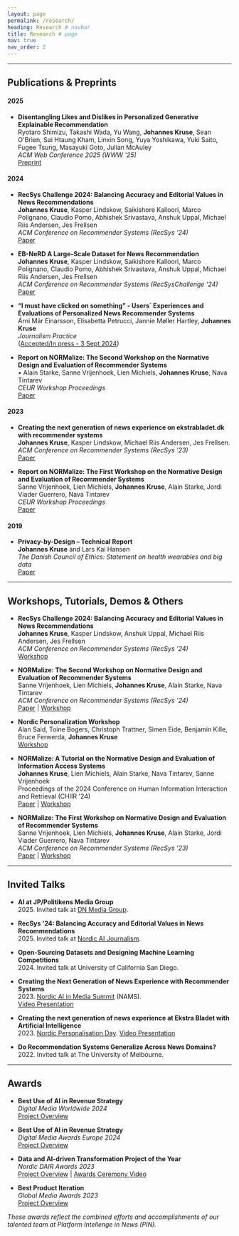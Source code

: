 ```yaml
---
layout: page
permalink: /research/
heading: Research # navbar
title: Research # page
nav: true
nav_order: 2
---
```


<!-- TODO: add DOI? -->
----
## **Publications & Preprints**
#### **2025**
- **Disentangling Likes and Dislikes in Personalized Generative Explainable Recommendation** \
  Ryotaro Shimizu, Takashi Wada, Yu Wang, **Johannes Kruse**, Sean O'Brien, Sai Htaung Kham, Linxin Song, Yuya Yoshikawa, Yuki Saito, Fugee Tsung, Masayuki Goto, Julian McAuley \
  *ACM Web Conference 2025 (WWW '25)* \
  [Preprint](https://arxiv.org/abs/2410.13248)

#### **2024**
- **RecSys Challenge 2024: Balancing Accuracy and Editorial Values in News Recommendations** \
  **Johannes Kruse**, Kasper Lindskow, Saikishore Kalloori, Marco Polignano, Claudio Pomo, Abhishek Srivastava, Anshuk Uppal, Michael Riis Andersen, Jes Frellsen \
  *ACM Conference on Recommender Systems (RecSys '24)* \
  [Paper](https://dl.acm.org/doi/abs/10.1145/3640457.3687164)

- **EB-NeRD A Large-Scale Dataset for News Recommendation** \
  **Johannes Kruse**, Kasper Lindskow, Saikishore Kalloori, Marco Polignano, Claudio Pomo, Abhishek Srivastava, Anshuk Uppal, Michael Riis Andersen, Jes Frellsen \
  *ACM Conference on Recommender Systems (RecSysChallenge '24)* \
  [Paper](https://dl.acm.org/doi/10.1145/3687151.3687152)

- **“I must have clicked on something” - Users´ Experiences and Evaluations of Personalized News Recommender Systems** \
  Árni Már Einarsson, Elisabetta Petrucci, Jannie Møller Hartley, **Johannes Kruse** \
  *Journalism Practice* \
  ([Accepted/In press - 3 Sept 2024](https://forskning.ruc.dk/en/publications/i-must-have-clicked-on-something-users-experiences-and-evaluation))
  <!-- TODO: ADD THE PAPER -->

- **Report on NORMalize: The Second Workshop on the Normative Design and Evaluation of Recommender Systems** \
  •	Alain Starke, Sanne Vrijenhoek, Lien Michiels, **Johannes Kruse**, Nava Tintarev \
  *CEUR Workshop Proceedings* \
  [Paper](https://ceur-ws.org/Vol-3898/)

#### **2023**
- **Creating the next generation of news experience on ekstrabladet.dk with recommender systems** \
  **Johannes Kruse**, Kasper Lindskow, Michael Riis Andersen, Jes Frellsen. \
  *ACM Conference on Recommender Systems (RecSys '23)* \
  [Paper](https://dl.acm.org/doi/10.1145/3604915.3610248)

- **Report on NORMalize: The First Workshop on the Normative Design and Evaluation of Recommender Systems** \
  Sanne Vrijenhoek, Lien Michiels, **Johannes Kruse**, Alain Starke, Jordi Viader Guerrero, Nava Tintarev \
  *CEUR Workshop Proceedings* \
  [Paper](https://ceur-ws.org/Vol-3639/)

#### **2019**
- **Privacy-by-Design – Technical Report** \
  **Johannes Kruse** and Lars Kai Hansen \
  *The Danish Council of Ethics: Statement on health wearables and big data* \
  [Paper](https://www.ft.dk/samling/20191/almdel/UER/bilag/2/2095890/index.htm)


----
## **Workshops, Tutorials, Demos & Others**
- **RecSys Challenge 2024: Balancing Accuracy and Editorial Values in News Recommendations** \
  **Johannes Kruse**, Kasper Lindskow, Anshuk Uppal, Michael Riis Andersen, Jes Frellsen \
  *ACM Conference on Recommender Systems (RecSys '24)* \
  [Workshop](https://recsys.eb.dk/)
  <!-- TODO: ADD THE PAPER -->

- **NORMalize: The Second Workshop on Normative Design and Evaluation of Recommender Systems** \
  Sanne Vrijenhoek, Lien Michiels, **Johannes Kruse**, Alain Starke, Nava Tintarev \
  *ACM Conference on Recommender Systems (RecSys '24)* \
  [Paper](https://dl.acm.org/doi/abs/10.1145/3640457.3687103) | [Workshop](https://sites.google.com/view/normalizeworkshop/recsys24?authuser=0) 

- **Nordic Personalization Workshop** \
  Alan Said, Toine Bogers, Christoph Trattner, Simen Eide, Benjamin Kille, Bruce Ferwerda, **Johannes Kruse** \
  [Workshop](https://personalizationday.github.io/2024/) 

- **NORMalize: A Tutorial on the Normative Design and Evaluation of Information Access Systems** \
  **Johannes Kruse**, Lien Michiels, Alain Starke, Nava Tintarev, Sanne Vrijenhoek \
  Proceedings of the 2024 Conference on Human Information Interaction and Retrieval (CHIIR '24) \
  [Paper](https://dl.acm.org/doi/pdf/10.1145/3627508.3638319) | [Workshop](https://sites.google.com/view/normalizeworkshop/chiir24?authuser=0)

- **NORMalize: The First Workshop on Normative Design and Evaluation of Recommender Systems** \
  Sanne Vrijenhoek, Lien Michiels, **Johannes Kruse**, Alain Starke, Jordi Viader Guerrero, Nava Tintarev \
  *ACM Conference on Recommender Systems (RecSys '23)* \
  [Paper](https://doi.org/10.1145/3604915.3608757) | [Workshop](https://sites.google.com/view/normalizeworkshop/recsys23?authuser=0)

----
## **Invited Talks** 
- **AI at JP/Politikens Media Group** \
  2025. Invited talk at [DN Media Group](https://www.dngroup.com/). 

- **RecSys '24: Balancing Accuracy and Editorial Values in News Recommendations** \
  2025. Invited talk at [Nordic AI Journalism](https://www.nordicaijournalism.com/). 

- **Open-Sourcing Datasets and Designing Machine Learning Competitions** \
  2024. Invited talk at University of California San Diego. 

<!-- 2023-05-09 -->
- **Creating the Next Generation of News Experience with Recommender Systems** \
  2023. [Nordic AI in Media Summit](https://www.nordicaijournalism.com/nordicaimediasummit) (NAMS). \
  [Video Presentation](https://www.youtube.com/watch?v=i9hcu3Szo7w)

<!-- 2023-03-30 -->
- **Creating the next generation of news experience at Ekstra Bladet with Artificial Intelligence** \
  2023. [Nordic Personalisation Day](https://sites.google.com/schibsted.com/personalisationday/home).
  [Video Presentation](https://youtu.be/piCuYLEYQZc?si=1GjFBCl9-lRsfE1Q&t=13492)

- **Do Recommendation Systems Generalize Across News Domains?** \
  2022. Invited talk at The University of Melbourne. 

----

## **Awards** 
<!-- #### **2024** -->
- **Best Use of AI in Revenue Strategy** \
  *Digital Media Worldwide 2024* \
  [Project Overview](https://wan-ifra.org/events/digital-media-awards-worldwide/?pagetype=programme) 

- **Best Use of AI in Revenue Strategy** \
  *Digital Media Awards Europe 2024* \
  [Project Overview](https://wan-ifra.org/2024/04/wan-ifra-announces-the-winners-of-the-digital-media-awards-europe-2024/) 

<!-- #### **2023** -->
- **Data and AI-driven Transformation Project of the Year** \
  *Nordic DAIR Awards 2023* \
  [Project Overview](https://dairawards.com/winners-2023/#organisation-category-winners) | [Awards Ceremony Video](https://www.youtube.com/watch?v=zNUN3ZubxOs&t=104s)

- **Best Product Iteration** \
  *Global Media Awards 2023* \
  [Project Overview](https://www.inma.org/best-practice/Best-Product-Iteration/2023-180/The-Platform-Intelligence-in-News-project-PIN)

*These awards reflect the combined efforts and accomplishments of our talented team at Platform Intellenge in News (PIN).*
